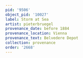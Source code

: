 ```yaml
---
pid: '9506'
object_pid: '10027'
label: Storm at Sea
artist: pieterbruegel
provenance_date: before 1884
provenance_location: Vienna
provenance_text: Belvedere Depot
collection: provenance
order: '2668'
---
```

